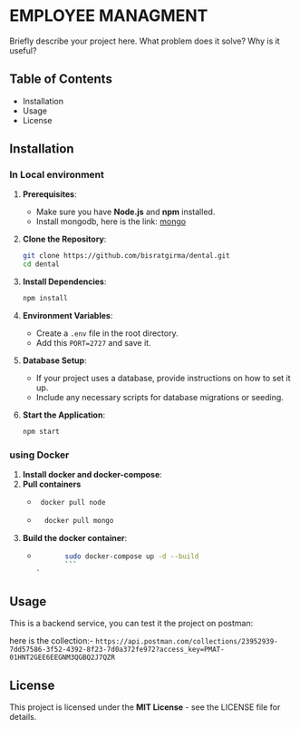 # EMPLOYEE MANAGMENT

Briefly describe your project here. What problem does it solve? Why is it useful?

## Table of Contents

- Installation
- Usage
- License

## Installation

### In Local environment

1. **Prerequisites**:

   - Make sure you have **Node.js** and **npm** installed.
   - Install mongodb, here is the link: [mongo](https://www.mongodb.com/docs/manual/installation/)

2. **Clone the Repository**:

   ```bash
   git clone https://github.com/bisratgirma/dental.git
   cd dental
   ```

3. **Install Dependencies**:

   ```bash
   npm install
   ```

4. **Environment Variables**:

   - Create a `.env` file in the root directory.
   - Add this `PORT=2727` and save it.

5. **Database Setup**:

   - If your project uses a database, provide instructions on how to set it up.
   - Include any necessary scripts for database migrations or seeding.

6. **Start the Application**:
   ```bash
   npm start
   ```

### using Docker

1. **Install docker and docker-compose**:
2. **Pull containers**
   - ```bash
      docker pull node
     ```
   - ```bash
       docker pull mongo
     ```
3. **Build the docker container**:
   - ````bash
            sudo docker-compose up -d --build
            ```
     `
     ````

## Usage

This is a backend service, you can test it the project on postman:

here is the collection:- `https://api.postman.com/collections/23952939-7dd57586-3f52-4392-8f23-7d0a372fe972?access_key=PMAT-01HNT2GEE6EEGNM3QGBQ2J7QZR`

## License

This project is licensed under the **MIT License** - see the LICENSE file for details.
